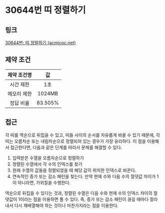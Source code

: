 # 30644번 띠 정렬하기

## 링크

[30644번: 띠 정렬하기 (acmicpc.net)](https://www.acmicpc.net/problem/30644)

## 제약 조건

| 제약 조건명 |   값    |
| :---------: | :-----: |
|  시간 제한  |   1초   |
| 메모리 제한 | 1024MB  |
|  정답 비율  | 83.505% |

## 접근

각 띠를 역순으로 뒤집을 수 있고, 띠들 사이의 순서를 자유롭게 바꿀 수 있기 때문에, 각 띠는 오름차순 또는 내림차순으로 정렬되어 있는 경우가 가장 유리하다. 이 점을 이용해서 접근한다면, 다음과 같은 단계를 따라서 문제를 해결할 수 있다.

1. 입력받은 수열을 오름차순으로 정렬하기
2. 정렬된 수열에서 각 수의 인덱스를 찾기
3. 원래 수열의 값들을 정렬되었을 때 해당 값이 위치한 인덱스로 바꾼다.
4. 연속적인 증가 또는 감소 패턴을 찾는다. 만약 현재 수와 다음 수의 절댓값 차이가 1이 아니라면, 가위질을 수행한다.

역순으로 뒤집을 수 있다는 것과, 정렬된 수열은 다음 수와 현재 수의 인덱스 차이의 절댓값이 1이라는 점을 이용하면 풀 수 있다. 즉, 증가 또는 감소 패턴이 끊길 때마다 잘라내서 다시 재배열해야 하는 것이나 마찬가지라는 점을 이용한다.
